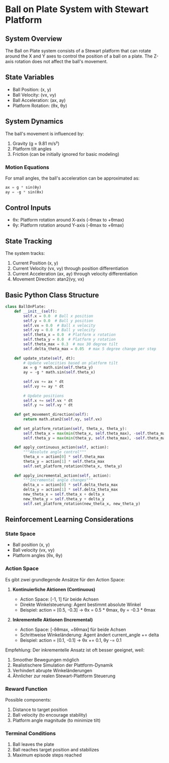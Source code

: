 # Ball on Plate System with Stewart Platform

## System Overview
The Ball on Plate system consists of a Stewart platform that can rotate around the X and Y axes to control the position of a ball on a plate. The Z-axis rotation does not affect the ball's movement.

## State Variables
- Ball Position: (x, y)
- Ball Velocity: (vx, vy)
- Ball Acceleration: (ax, ay)
- Platform Rotation: (θx, θy)

## System Dynamics
The ball's movement is influenced by:
1. Gravity (g = 9.81 m/s²)
2. Platform tilt angles
3. Friction (can be initially ignored for basic modeling)

### Motion Equations
For small angles, the ball's acceleration can be approximated as:
```python
ax = g * sin(θy)
ay = -g * sin(θx)
```

## Control Inputs
- θx: Platform rotation around X-axis (-θmax to +θmax)
- θy: Platform rotation around Y-axis (-θmax to +θmax)

## State Tracking
The system tracks:
1. Current Position (x, y)
2. Current Velocity (vx, vy) through position differentiation
3. Current Acceleration (ax, ay) through velocity differentiation
4. Movement Direction: atan2(vy, vx)

## Basic Python Class Structure
```python
class BallOnPlate:
    def __init__(self):
        self.x = 0.0  # Ball x position
        self.y = 0.0  # Ball y position
        self.vx = 0.0  # Ball x velocity
        self.vy = 0.0  # Ball y velocity
        self.theta_x = 0.0  # Platform x rotation
        self.theta_y = 0.0  # Platform y rotation
        self.theta_max = 0.3  # max 30 degree tilt
        self.delta_theta_max = 0.05  # max 5 degree change per step
        
    def update_state(self, dt):
        # Update velocities based on platform tilt
        ax = g * math.sin(self.theta_y)
        ay = -g * math.sin(self.theta_x)
        
        self.vx += ax * dt
        self.vy += ay * dt
        
        # Update positions
        self.x += self.vx * dt
        self.y += self.vy * dt
    
    def get_movement_direction(self):
        return math.atan2(self.vy, self.vx)
    
    def set_platform_rotation(self, theta_x, theta_y):
        self.theta_x = max(min(theta_x, self.theta_max), -self.theta_max)
        self.theta_y = max(min(theta_y, self.theta_max), -self.theta_max)
        
    def apply_continuous_action(self, action):
        """Absolute angle control"""
        theta_x = action[0] * self.theta_max
        theta_y = action[1] * self.theta_max
        self.set_platform_rotation(theta_x, theta_y)
        
    def apply_incremental_action(self, action):
        """Incremental angle changes"""
        delta_x = action[0] * self.delta_theta_max
        delta_y = action[1] * self.delta_theta_max
        new_theta_x = self.theta_x + delta_x
        new_theta_y = self.theta_y + delta_y
        self.set_platform_rotation(new_theta_x, new_theta_y)
```

## Reinforcement Learning Considerations

### State Space
- Ball position (x, y)
- Ball velocity (vx, vy)
- Platform angles (θx, θy)

### Action Space
Es gibt zwei grundlegende Ansätze für den Action Space:

1. **Kontinuierliche Aktionen (Continuous)**
   - Action Space: [-1, 1] für beide Achsen
   - Direkte Winkelsteuerung: Agent bestimmt absolute Winkel
   - Beispiel: action = [0.5, -0.3] → θx = 0.5 * θmax, θy = -0.3 * θmax

2. **Inkrementelle Aktionen (Incremental)**
   - Action Space: [-δθmax, +δθmax] für beide Achsen
   - Schrittweise Winkeländerung: Agent ändert current_angle += delta
   - Beispiel: action = [0.1, -0.1] → θx += 0.1, θy -= 0.1

Empfehlung: Der inkrementelle Ansatz ist oft besser geeignet, weil:
1. Smoother Bewegungen möglich
2. Realistischere Simulation der Plattform-Dynamik
3. Verhindert abrupte Winkeländerungen
4. Ähnlicher zur realen Stewart-Plattform Steuerung

### Reward Function
Possible components:
1. Distance to target position
2. Ball velocity (to encourage stability)
3. Platform angle magnitude (to minimize tilt)

### Terminal Conditions
1. Ball leaves the plate
2. Ball reaches target position and stabilizes
3. Maximum episode steps reached
